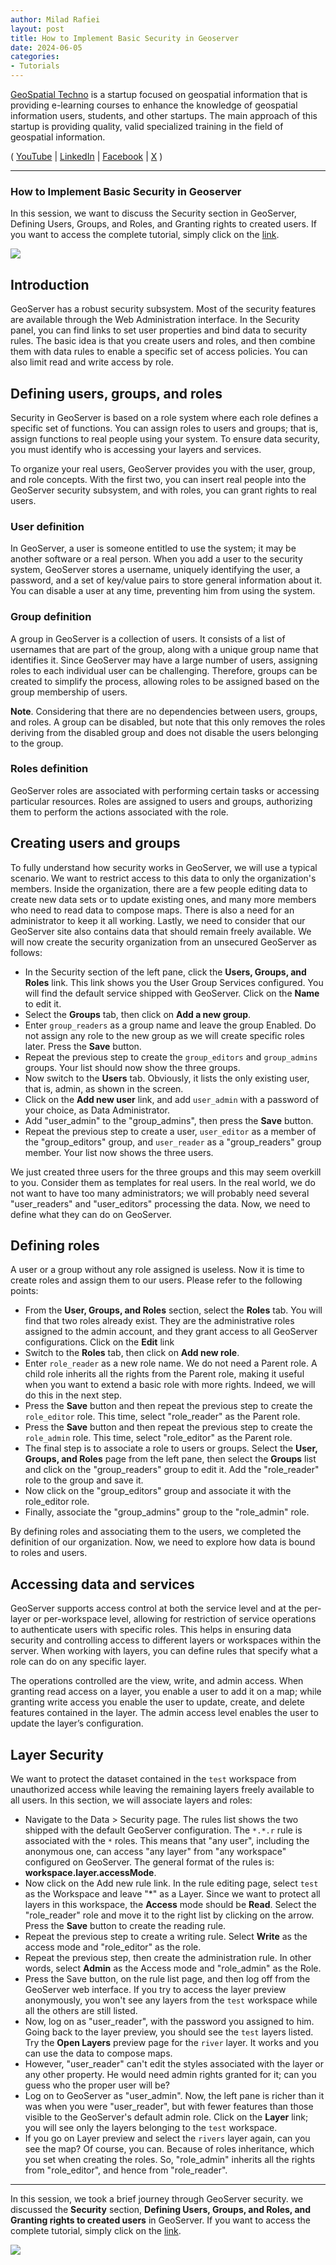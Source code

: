 ```yaml
---
author: Milad Rafiei
layout: post
title: How to Implement Basic Security in Geoserver
date: 2024-06-05
categories:   
- Tutorials
---
```


[GeoSpatial Techno](https://www.youtube.com/@geospatialtechno) is a startup focused on geospatial information that is providing e-learning courses to enhance the knowledge of geospatial information users, students, and other startups. The main approach of this startup is providing quality, valid specialized training in the field of geospatial information.

( [YouTube](https://www.youtube.com/@geospatialtechno)
| [LinkedIn](https://www.linkedin.com/in/geospatialtechno)
| [Facebook](https://www.facebook.com/geospatialtechno)
| [X](https://twitter.com/geospatialtechn)
)

----

### How to Implement Basic Security in Geoserver
In this session, we want to discuss the Security section in GeoServer, Defining Users, Groups, and Roles, and Granting rights to created users. If you want to access the complete tutorial, simply click on the [link](https://youtu.be/KCTGZJ2Trvw).

[![](https://img.youtube.com/vi/KCTGZJ2Trvw/0.jpg)](https://www.youtube.com/watch?v=KCTGZJ2Trvw)

## Introduction
GeoServer has a robust security subsystem. Most of the security features are available through the Web Administration interface. In the Security panel, you can find links to set user properties and bind data to security rules. The basic idea is that you create users and roles, and then combine them with data rules to enable a specific set of access policies. You can also limit read and write access by role.

## Defining users, groups, and roles
Security in GeoServer is based on a role system where each role defines a specific set of functions. You can assign roles to users and groups; that is, assign functions to real people using your system. To ensure data security, you must identify who is accessing your layers and services.

To organize your real users, GeoServer provides you with the user, group, and role concepts. With the first two, you can insert real people into the GeoServer security subsystem, and with roles, you can grant rights to real users.

### User definition
In GeoServer, a user is someone entitled to use the system; it may be another software or a real person. When you add a user to the security system, GeoServer stores a username, uniquely identifying the user, a password, and a set of key/value pairs to store general information about it. You can disable a user at any time, preventing him from using the system.

### Group definition
A group in GeoServer is a collection of users. It consists of a list of usernames that are part of the group, along with a unique group name that identifies it. Since GeoServer may have a large number of users, assigning roles to each individual user can be challenging. Therefore, groups can be created to simplify the process, allowing roles to be assigned based on the group membership of users.

**Note**. Considering that there are no dependencies between users, groups, and roles. A group can be disabled, but note that this only removes the roles deriving from the disabled group and does not disable the users belonging to the group.

### Roles definition
GeoServer roles are associated with performing certain tasks or accessing particular resources. Roles are assigned to users and groups, authorizing them to perform the actions associated with the role. 

## Creating users and groups
To fully understand how security works in GeoServer, we will use a typical scenario. We want to restrict access to this data to only the organization's members. Inside the organization, there are a few people editing data to create new data sets or to update existing ones, and many more members who need to read data to compose maps. There is also a need for an administrator to keep it all working. Lastly, we need to consider that our GeoServer site also contains data that should remain freely available. We will now create the security organization from an unsecured GeoServer as follows:
- In the Security section of the left pane, click the **Users, Groups, and Roles** link. This link shows you the User Group Services configured. You will find the default service shipped with GeoServer. Click on the **Name** to edit it.
- Select the **Groups** tab, then click on **Add a new group**.
- Enter `group_readers` as a group name and leave the group Enabled. Do not assign any role to the new group as we will create specific roles later. Press the **Save** button.
- Repeat the previous step to create the `group_editors` and `group_admins` groups. Your list should now show the three groups.
- Now switch to the **Users** tab. Obviously, it lists the only existing user, that is, admin, as shown in the screen.
- Click on the **Add new user** link, and add `user_admin` with a password of your choice, as Data Administrator.
- Add "user_admin" to the "group_admins", then press the **Save** button.
- Repeat the previous step to create a user, `user_editor` as a member of the "group_editors" group, and `user_reader` as a "group_readers" group member. Your list now shows the three users.

We just created three users for the three groups and this may seem overkill to you. Consider them as templates for real users. In the real world, we do not want to have too many administrators; we will probably need several "user_readers" and "user_editors" processing the data. Now, we need to define what they can do on GeoServer.

## Defining roles
A user or a group without any role assigned is useless. Now it is time to create roles and assign them to our users. Please refer to the following points:
- From the **User, Groups, and Roles** section, select the **Roles** tab. You will find that two roles already exist. They are the administrative roles assigned to the admin account, and they grant access to all GeoServer configurations. Click on the **Edit** link
- Switch to the **Roles** tab, then click on **Add new role**.
- Enter `role_reader` as a new role name. We do not need a Parent role. A child role inherits all the rights from the Parent role, making it useful when you want to extend a basic role with more rights. Indeed, we will do this in the next step. 
- Press the **Save** button and then repeat the previous step to create the `role_editor` role. This time, select "role_reader" as the Parent role.
- Press the **Save** button and then repeat the previous step to create the `role_admin` role. This time, select "role_editor" as the Parent role.
- The final step is to associate a role to users or groups. Select the **User, Groups, and Roles** page from the left pane, then select the **Groups** list and click on the "group_readers" group to edit it. Add the "role_reader" role to the group and save it.
- Now click on the "group_editors" group and associate it with the role_editor role.
- Finally, associate the "group_admins" group to the "role_admin" role.

By defining roles and associating them to the users, we completed the definition of our organization. Now, we need to explore how data is bound to roles and users.

## Accessing data and services
GeoServer supports access control at both the service level and at the per-layer or per-workspace level, allowing for restriction of service operations to authenticate users with specific roles. This helps in ensuring data security and controlling access to different layers or workspaces within the server. When working with layers, you can define rules that specify what a role can do on any specific layer.

The operations controlled are the view, write, and admin access. When granting read access on a layer, you enable a user to add it on a map; while granting write access you enable the user to update, create, and delete features contained in the layer. The admin access level enables the user to update the layer’s configuration.

## Layer Security
We want to protect the dataset contained in the `test` workspace from unauthorized access while leaving the remaining layers freely available to all users. In this section, we will associate layers and roles:
- Navigate to the Data > Security page. The rules list shows the two shipped with the default GeoServer configuration.
The `*.*.r` rule is associated with the `*` roles. 
This means that "any user", including the anonymous one, can access "any layer" from "any workspace" configured on GeoServer. The general format of the rules is: **workspace.layer.accessMode**.
- Now click on the Add new rule link. In the rule editing page, select `test` as the Workspace and leave "*" as a Layer. 
Since we want to protect all layers in this workspace, the **Access** mode should be **Read**. Select the "role_reader" role and move it to the right list by clicking on the arrow. Press the **Save** button to create the reading rule.
- Repeat the previous step to create a writing rule. Select **Write** as the access mode and "role_editor" as the role.
- Repeat the previous step, then create the administration rule. In other words, select **Admin** as the Access mode and "role_admin" as the Role. 
- Press the Save button, on the rule list page, and then log off from the GeoServer web interface. If you try to access the layer preview anonymously, you won't see any layers from the `test` workspace while all the others are still listed.
- Now, log on as "user_reader", with the password you assigned to him. Going back to the layer preview, you should see the `test` layers listed. Try the **Open Layers** preview page for the `river` layer. It works and you can use the data to compose maps.
- However, "user_reader" can't edit the styles associated with the layer or any other property. He would need admin rights granted for it; can you guess who the proper user will be?
- Log on to GeoServer as "user_admin". Now, the left pane is richer than it was when you were "user_reader", but with fewer features than those visible to the GeoServer's default admin role. Click on the **Layer** link; you will see only the layers belonging to the `test` workspace.
- If you go on Layer preview and select the `rivers` layer again, can you see the map? Of course, you can. Because of roles inheritance, which you set when creating the roles. So, "role_admin" inherits all the rights from "role_editor", and hence from "role_reader".

----

In this session, we took a brief journey through GeoServer security. we discussed the **Security** section, **Defining Users, Groups, and Roles, and Granting rights to created users** in GeoServer. If you want to access the complete tutorial, simply click on the [link](https://youtu.be/KCTGZJ2Trvw).

[![](https://img.youtube.com/vi/KCTGZJ2Trvw/0.jpg)](https://www.youtube.com/watch?v=KCTGZJ2Trvw)